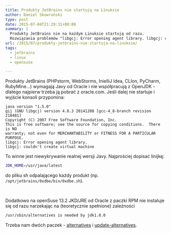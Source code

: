 ```yaml
---
title: Produkty JetBrains nie startują na Linuksie
author: Daniel Skowroński
type: post
date: 2015-07-04T21:29:31+00:00
summary: |
  Produkty JetBrains nie na każdym Linuksie startują od razu.
  Rozwiązania problemów "libgcj: Error opening agent library. libgcj: couldn't create virtual machine" na Linuksach i "/usr/sbin/alternatives is needed by jdk1.8.0" na openSuse.
url: /2015/07/produkty-jetbrains-nie-startuja-na-linuksie/
tags:
  - jetbrains
  - linux
  - opensuse

---
```

Produkty JetBrains (PHPstorm, WebStorms, InielliJ Idea, CLIon, PyCharm, RubyMine...) wymagają Javy od Oracle i nie współpracują z OpenJDK - dlatego najpierw trzeba ją pobrać z oracle.com. Jeśli dalej nie startuje i wyjście konsoli przypomina:

```
java version "1.5.0"
gij (GNU libgcj) version 4.8.3 20141208 [gcc-4_8-branch revision 218481]
Copyright (C) 2007 Free Software Foundation, Inc.
This is free software; see the source for copying conditions.  There is NO
warranty; not even for MERCHANTABILITY or FITNESS FOR A PARTICULAR PURPOSE.
libgcj: Error opening agent library.
libgcj: couldn't create virtual machine
```


To winne jest niewykrywanie realnej wersji Javy. Najprościej dopisać linijkę:

```bash
JDK_HOME=/usr/java/latest
```


do pliku sh odpalającego każdy produkt (np. `/opt/jetbrains/0xdbe/bin/0xdbe.sh`).

&nbsp;

Dodatkowo na openSuse 13.2 JKD/JRE od Oracle z paczki RPM nie instaluje się od razu  narzekając na (teoretycznie spełnione) zależności

```bash
/usr/sbin/alternatives is needed by jdk1.8.0
```


Trzeba nam dwóch paczek - [alternatives][1] i [update-alternatives][2].

 [1]: http://software.opensuse.org/package/alternatives
 [2]: http://software.opensuse.org/package/update-alternatives